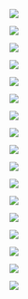 ![](http://doc.cuav.net/PixHack/assets/duo.jpg)

![](http://doc.cuav.net/PixHack/assets/duo2.jpg)

![](http://doc.cuav.net/PixHack/assets/duo3.jpg)

![](http://doc.cuav.net/PixHack/assets/duo4.jpg)

![](http://doc.cuav.net/PixHack/assets/duo5.jpg)

![](http://doc.cuav.net/PixHack/assets/duo6.jpg)

![](http://doc.cuav.net/PixHack/assets/duo7.jpg)

![](http://doc.cuav.net/PixHack/assets/duo9.jpg)

![](http://doc.cuav.net/PixHack/assets/duo10.jpg)

![](http://doc.cuav.net/PixHack/assets/duo11.jpg)

![](http://doc.cuav.net/PixHack/assets/duo12.jpg)

![](http://doc.cuav.net/PixHack/assets/duo13.jpg)

![](http://doc.cuav.net/PixHack/assets/duo14.jpg)

![](http://doc.cuav.net/PixHack/assets/duo15.jpg)

![](http://doc.cuav.net/PixHack/assets/duo16.jpg)

![](http://doc.cuav.net/PixHack/assets/duo17.jpg)

![](http://doc.cuav.net/PixHack/assets/duo19.jpg)

